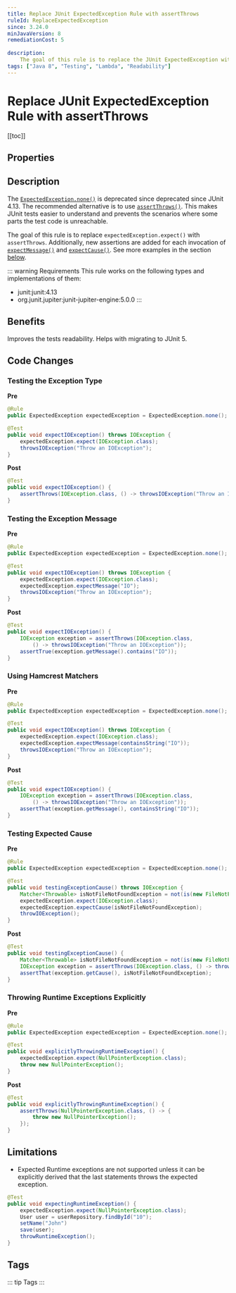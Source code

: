 ```yaml
---
title: Replace JUnit ExpectedException Rule with assertThrows
ruleId: ReplaceExpectedException
since: 3.24.0
minJavaVersion: 8
remediationCost: 5
    
description:
    The goal of this rule is to replace the JUnit ExpectedException with 'assertThrows'. 
tags: ["Java 8", "Testing", "Lambda", "Readability"]
---
```


# Replace JUnit ExpectedException Rule with assertThrows

[[toc]]

## Properties

<RuleProperties />

## Description

The [`ExpectedException.none()`](https://junit.org/junit4/javadoc/latest/org/junit/rules/ExpectedException.html#none()) is deprecated since deprecated since JUnit 4.13. 
The recommended alternative is to use [`assertThrows()`](). 
This makes JUnit tests easier to understand and prevents the scenarios where some parts the test code is unreachable. 

The goal of this rule is to replace `expectedException.expect()` with `assertThrows`. 
Additionally, new assertions are added for each invocation of [`expectMessage()`](https://junit.org/junit4/javadoc/latest/org/junit/rules/ExpectedException.html#expectMessage(org.hamcrest.Matcher)) and [`expectCause()`](https://junit.org/junit4/javadoc/latest/org/junit/rules/ExpectedException.html#expectCause(org.hamcrest.Matcher)).
See more examples in the section [below](#code-changes). 

::: warning Requirements
This rule works on the following types and implementations of them:
* junit:junit:4.13
* org.junit.jupiter:junit-jupiter-engine:5.0.0
:::

## Benefits
Improves the tests readability. Helps with migrating to JUnit 5. 

## Code Changes

### Testing the Exception Type

__Pre__
```java
@Rule
public ExpectedException expectedException = ExpectedException.none();

@Test
public void expectIOException() throws IOException {
    expectedException.expect(IOException.class);
    throwsIOException("Throw an IOException");
}
```

__Post__
```java
@Test
public void expectIOException() {
    assertThrows(IOException.class, () -> throwsIOException("Throw an IOException"));
}
```

### Testing the Exception Message

__Pre__
```java
@Rule
public ExpectedException expectedException = ExpectedException.none();

@Test
public void expectIOException() throws IOException {
    expectedException.expect(IOException.class);
    expectedException.expectMessage("IO");
    throwsIOException("Throw an IOException");
}
```

__Post__
```java
@Test
public void expectIOException() {
    IOException exception = assertThrows(IOException.class, 
        () -> throwsIOException("Throw an IOException"));
    assertTrue(exception.getMessage().contains("IO"));
}
```

### Using Hamcrest Matchers

__Pre__
```java
@Rule
public ExpectedException expectedException = ExpectedException.none();

@Test
public void expectIOException() throws IOException {
    expectedException.expect(IOException.class);
    expectedException.expectMessage(containsString("IO"));
    throwsIOException("Throw an IOException");
}
```

__Post__
```java
@Test
public void expectIOException() {
    IOException exception = assertThrows(IOException.class, 
        () -> throwsIOException("Throw an IOException"));
    assertThat(exception.getMessage(), containsString("IO"));
}
```

### Testing Expected Cause

__Pre__
```java
@Rule
public ExpectedException expectedException = ExpectedException.none();

@Test
public void testingExceptionCause() throws IOException {
    Matcher<Throwable> isNotFileNotFoundException = not(is(new FileNotFoundException()));
    expectedException.expect(IOException.class);
    expectedException.expectCause(isNotFileNotFoundException);
    throwIOException();
}
```

__Post__
```java
@Test
public void testingExceptionCause() {
    Matcher<Throwable> isNotFileNotFoundException = not(is(new FileNotFoundException()));
    IOException exception = assertThrows(IOException.class, () -> throwIOException());
    assertThat(exception.getCause(), isNotFileNotFoundException);
}
```

### Throwing Runtime Exceptions Explicitly
__Pre__
```java
@Rule
public ExpectedException expectedException = ExpectedException.none();

@Test
public void explicitlyThrowingRuntimeException() {
    expectedException.expect(NullPointerException.class);
    throw new NullPointerException();
}
```

__Post__
```java
@Test
public void explicitlyThrowingRuntimeException() {
    assertThrows(NullPointerException.class, () -> {
        throw new NullPointerException();
    });
}
```

## Limitations

* Expected Runtime exceptions are not supported unless it can be explicitly derived that the last statements throws the expected exception. 

```java
@Test
public void expectingRuntimeException() {
    expectedException.expect(NullPointerException.class);
    User user = userRepository.findById("10");
    setName("John")
    save(user);
    throwRuntimeException();
}
```

<VersionNotice />

## Tags

::: tip Tags
<TagLinks />
:::